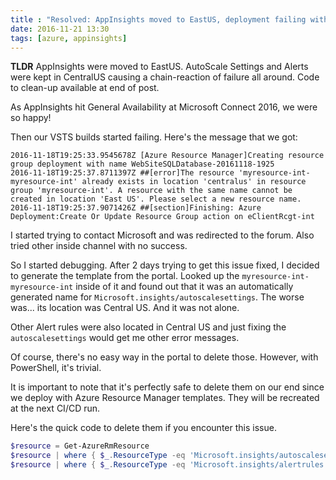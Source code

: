 ```yaml
---
title : "Resolved: AppInsights moved to EastUS, deployment failing with CentralUS message"
date: 2016-11-21 13:30
tags: [azure, appinsights]
---
```


**TLDR** AppInsights were moved to EastUS. AutoScale Settings and Alerts were kept in CentralUS causing a chain-reaction of failure all around. Code to clean-up available at end of post.

As AppInsights hit General Availability at Microsoft Connect 2016, we were so happy!

Then our VSTS builds started failing. Here's the message that we got:

```none
2016-11-18T19:25:33.9545678Z [Azure Resource Manager]Creating resource group deployment with name WebSiteSQLDatabase-20161118-1925
2016-11-18T19:25:37.8711397Z ##[error]The resource 'myresource-int-myresource-int' already exists in location 'centralus' in resource group 'myresource-int'. A resource with the same name cannot be created in location 'East US'. Please select a new resource name.
2016-11-18T19:25:37.9071426Z ##[section]Finishing: Azure Deployment:Create Or Update Resource Group action on eClientRcgt-int
```

I started trying to contact Microsoft and was redirected to the forum. Also tried other inside channel with no success.

So I started debugging. After 2 days trying to get this issue fixed, I decided to generate the template from the portal. Looked up the `myresource-int-myresource-int` inside of it and found out that it was an automatically generated name for `Microsoft.insights/autoscalesettings`. The worse was... its location was Central US. And it was not alone.

Other Alert rules were also located in Central US and just fixing the `autoscalesettings` would get me other error messages.

Of course, there's no easy way in the portal to delete those. However, with PowerShell, it's trivial.

It is important to note that it's perfectly safe to delete them on our end since we deploy with Azure Resource Manager templates. They will be recreated at the next CI/CD run.

Here's the quick code to delete them if you encounter this issue.

```powershell
$resource = Get-AzureRmResource
$resource | where { $_.ResourceType -eq 'Microsoft.insights/autoscalesettings' -and $_.Location -eq 'centralus' } | Remove-AzureRmResource
$resource | where { $_.ResourceType -eq 'Microsoft.insights/alertrules' -and $_.Location -eq 'centralus' } | Remove-AzureRmResource
```
